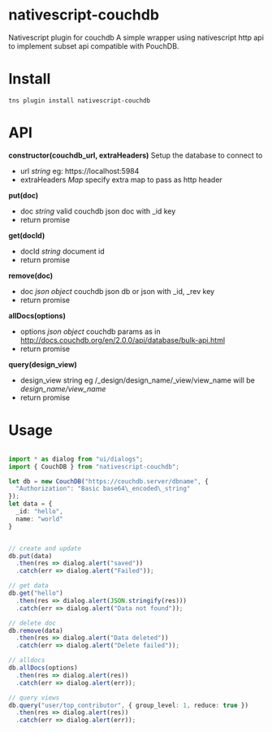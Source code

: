 # nativescript-couchdb
Nativescript plugin for couchdb
A simple wrapper using nativescript http api to implement subset api compatible with PouchDB.

# Install
```
tns plugin install nativescript-couchdb
```

# API

**constructor(couchdb\_url, extraHeaders)**
Setup the database to connect to
- url _string_ eg: https://localhost:5984
- extraHeaders _Map_ specify extra map to pass as http header

**put(doc)**
- doc _string_ valid couchdb json doc with \_id key
- return promise

**get(docId)**
- docId _string_ document id 
- return promise

**remove(doc)**
- doc _json object_ couchdb json db or json with \_id, \_rev key
- return promise

**allDocs(options)**
- options _json object_ couchdb params as in http://docs.couchdb.org/en/2.0.0/api/database/bulk-api.html 
- return promise

**query(design_view)**
- design\_view string eg /\_design/design\_name/\_view/view\_name will be _design\_name/view\_name_
- return promise


# Usage

```typescript

import * as dialog from "ui/dialogs";
import { CouchDB } from "nativescript-couchdb";

let db = new CouchDB("https://couchdb.server/dbname", {
  "Authorization": "Basic base64\_encoded\_string"
});
let data = {
  _id: "hello",
  name: "world" 
}


// create and update
db.put(data)
  .then(res => dialog.alert("saved"))
  .catch(err => dialog.alert("Failed"));

// get data
db.get("hello")
  .then(res => dialog.alert(JSON.stringify(res)))
  .catch(err => dialog.alert("Data not found"));

// delete doc
db.remove(data)
  .then(res => dialog.alert("Data deleted"))
  .catch(err => dialog.alert("Delete failed"));

// alldocs
db.allDocs(options)
  .then(res => dialog.alert(res))
  .catch(err => dialog.alert(err));

// query views
db.query("user/top_contributor", { group_level: 1, reduce: true })
  .then(res => dialog.alert(res))
  .catch(err => dialog.alert(err));

```
